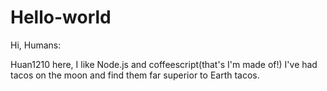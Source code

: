 # Hello-world

Hi, Humans:

Huan1210 here, I like Node.js and coffeescript(that's I'm made of!)
I've had tacos on the moon and find them far superior to Earth tacos.
